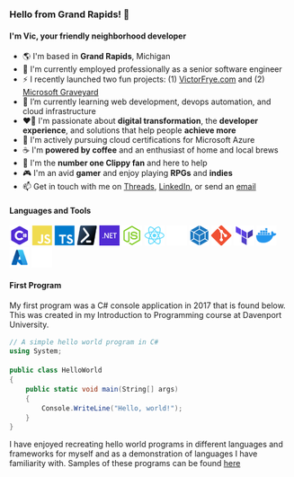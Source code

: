 ### Hello from Grand Rapids! 👋

#### I'm Vic, your friendly neighborhood developer

- 🌎 I'm based in **Grand Rapids**, Michigan
- 💼 I'm currently employed professionally as a senior software engineer
- ⚡ I recently launched two fun projects: (1) [VictorFrye.com](https://victorfrye.com) and (2) [Microsoft Graveyard](https://microsoftgraveyard.com)
- 🌱 I’m currently learning web development, devops automation, and cloud infrastructure
- ❤️‍🔥 I'm passionate about **digital transformation**, the **developer experience**, and solutions that help people **achieve more**
- 📘 I'm actively pursuing cloud certifications for Microsoft Azure
- ☕ I'm **powered by coffee** and an enthusiast of home and local brews
- 📎 I'm the **number one Clippy fan** and here to help
- 🎮 I'm an avid **gamer** and enjoy playing **RPGs** and **indies**
- 📫 Get in touch with me on [Threads](https://threads.net/@thevictorfryeadventure), [LinkedIn](https://linkedin.com/in/victorfrye), or send an [email](mailto:victorfrye@outlook.com)

#### Languages and Tools

<p style="align: left;">
    <a href="https://dotnet.microsoft.com/en-us/languages/csharp" target="_blank" rel="noreferrer noopener" style="text-decoration: none;">
        <img src="./images/csharp.svg" width="36" height="36" alt="C#" />
    </a>
    <a href="https://developer.mozilla.org/en-us/docs/web/javascript" target="_blank" rel="noreferrer noopener" style="text-decoration: none;">
        <img src="./images/javascript.svg" width="36" height="36" alt="JavaScript" />
    </a>
    <a href="https://www.typescriptlang.org/" target="_blank" rel="noreferrer noopener" style="text-decoration: none;">
        <img src="./images/typescript.svg" width="36" height="36" alt="TypeScript" />
    </a>
    <a href="https://learn.microsoft.com/en-us/powershell/" target="_blank" rel="noreferrer noopener" style="text-decoration: none;">
        <img src="./images/powershell.svg" width="36" height="36" alt="PowerShell" />
    </a>
    <a href="https://dotnet.microsoft.com/en-us/" target="_blank" rel="noreferrer noopener" style="text-decoration: none;">
        <img src="./images/dotnet.svg" width="36" height="36" alt=".NET" />
    </a>
    <a href="https://nodejs.org/en/" target="_blank" rel="noreferrer noopener" style="text-decoration: none;">
        <img src="./images/nodejs.svg" width="36" height="36" alt="Node.js" />
    </a>
    <a href="https://react.dev/" target="_blank" rel="noreferrer noopener" style="text-decoration: none;">
        <img src="./images/reactjs.svg" width="36" height="36" alt="React.js" />
    </a>
    <a href="https://nextjs.org/" target="_blank" rel="noreferrer noopener" style="text-decoration: none;">
        <img src="./images/nextjs.svg" width="36" height="36" alt="Next.js" />
    </a>
    <a href="https://webpack.js.org/" target="_blank" rel="noreferrer noopener" style="text-decoration: none;">
        <img src="./images/webpack.svg" width="36" height="36" alt="Webpack" />
    </a>
    <a href="https://git-scm.com/" target="_blank" rel="noreferrer noopener" style="text-decoration: none;">
        <img src="./images/git.svg" width="36" height="36" alt="Git" />
    </a>
    <a href="https://www.terraform.io/" target="_blank" rel="noreferrer noopener" style="text-decoration: none;">
        <img src="./images/terraform.svg" width="36" height="36" alt="Terraform" />
    </a>
    <a href="https://www.docker.com/" target="_blank" rel="noreferrer noopener" style="text-decoration: none;">
        <img src="./images/docker.svg" width="36" height="36" alt="Docker" />
    </a>
    <a href="https://azure.microsoft.com/en-us/" target="_blank" rel="noreferrer noopener" style="text-decoration: none;">
        <img src="./images/azure.svg" width="36" height="36" alt="Azure" />
    </a>
    <a href="https://github.com/" target="_blank" rel="noreferrer noopener" style="text-decoration: none;">
        <img src="./images/github.svg" width="36" height="36" alt="GitHub" />
    </a>
</p>

#### First Program

My first program was a C# console application in 2017 that is found below. This was created in my Introduction to Programming course at Davenport University.

```csharp
// A simple hello world program in C#
using System;

public class HelloWorld
{
    public static void main(String[] args)
    {
        Console.WriteLine("Hello, world!");
    }
}
```

I have enjoyed recreating hello world programs in different languages and frameworks for myself and as a demonstration of languages I have familiarity with. Samples of these programs can be found [here](./samples/)
